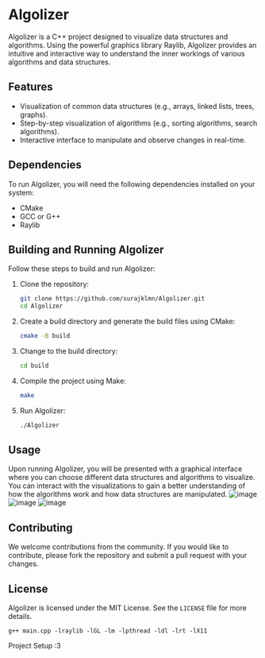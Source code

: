 # Algolizer

Algolizer is a C++ project designed to visualize data structures and algorithms. Using the powerful graphics library Raylib, Algolizer provides an intuitive and interactive way to understand the inner workings of various algorithms and data structures.

## Features

- Visualization of common data structures (e.g., arrays, linked lists, trees, graphs).
- Step-by-step visualization of algorithms (e.g., sorting algorithms, search algorithms).
- Interactive interface to manipulate and observe changes in real-time.

## Dependencies

To run Algolizer, you will need the following dependencies installed on your system:

- CMake
- GCC or G++
- Raylib

## Building and Running Algolizer

Follow these steps to build and run Algolizer:

1. Clone the repository:
    ```sh
    git clone https://github.com/surajklmn/Algolizer.git
    cd Algolizer
    ```

2. Create a build directory and generate the build files using CMake:
    ```sh
    cmake -B build
    ```

3. Change to the build directory:
    ```sh
    cd build
    ```

4. Compile the project using Make:
    ```sh
    make
    ```

5. Run Algolizer:
    ```sh
    ./Algolizer
    ```

## Usage

Upon running Algolizer, you will be presented with a graphical interface where you can choose different data structures and algorithms to visualize. You can interact with the visualizations to gain a better understanding of how the algorithms work and how data structures are manipulated.
![image](https://github.com/surajklmn/Algolizer/assets/30106169/bd057ba6-1e62-4c5c-b1d1-7e2bc52af60c)
![image](https://github.com/surajklmn/Algolizer/assets/30106169/d8610322-667d-459d-9816-4482197337a6)
![image](https://github.com/surajklmn/Algolizer/assets/30106169/df917cb4-ac2d-4a83-97ef-26fcf0f0ebee)


## Contributing

We welcome contributions from the community. If you would like to contribute, please fork the repository and submit a pull request with your changes.

## License

Algolizer is licensed under the MIT License. See the `LICENSE` file for more details.

```g++ main.cpp -lraylib -lGL -lm -lpthread -ldl -lrt -lX11```

Project Setup :3
